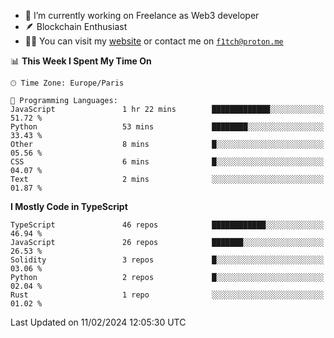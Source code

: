 - 🔭 I’m currently working on Freelance as Web3 developer
- 🪶 Blockchain Enthusiast
- 👨‍💻 You can visit my [website](https://f1tch.xyz) or contact me on [`f1tch@proton.me`](mailto:f1tch@proton.me)

<!--START_SECTION:waka-->
📊 **This Week I Spent My Time On** 

```text
🕑︎ Time Zone: Europe/Paris

💬 Programming Languages: 
JavaScript               1 hr 22 mins        █████████████░░░░░░░░░░░░   51.72 % 
Python                   53 mins             ████████░░░░░░░░░░░░░░░░░   33.43 % 
Other                    8 mins              █░░░░░░░░░░░░░░░░░░░░░░░░   05.56 % 
CSS                      6 mins              █░░░░░░░░░░░░░░░░░░░░░░░░   04.07 % 
Text                     2 mins              ░░░░░░░░░░░░░░░░░░░░░░░░░   01.87 % 
```

**I Mostly Code in TypeScript** 

```text
TypeScript               46 repos            ████████████░░░░░░░░░░░░░   46.94 % 
JavaScript               26 repos            ███████░░░░░░░░░░░░░░░░░░   26.53 % 
Solidity                 3 repos             █░░░░░░░░░░░░░░░░░░░░░░░░   03.06 % 
Python                   2 repos             █░░░░░░░░░░░░░░░░░░░░░░░░   02.04 % 
Rust                     1 repo              ░░░░░░░░░░░░░░░░░░░░░░░░░   01.02 % 
```




 Last Updated on 11/02/2024 12:05:30 UTC
<!--END_SECTION:waka-->
